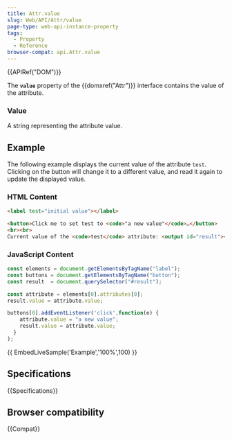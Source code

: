 ```yaml
---
title: Attr.value
slug: Web/API/Attr/value
page-type: web-api-instance-property
tags:
  - Property
  - Reference
browser-compat: api.Attr.value
---
```

{{APIRef("DOM")}}

The **`value`** property of the {{domxref("Attr")}} interface contains the value of the attribute.

### Value

A string representing the attribute value.

## Example

The following example displays the current value of the attribute `test`. Clicking on the button will change it to a different value, and read it again to update the displayed value.

### HTML Content

```html
<label test="initial value"></label>

<button>Click me to set test to <code>"a new value"</code>…</button>
<br><br>
Current value of the <code>test</code> attribute: <output id="result"><i>None.</i></output>
```

### JavaScript Content

```js
const elements = document.getElementsByTagName("label");
const buttons = document.getElementsByTagName("button");
const result  = document.querySelector("#result");

const attribute = elements[0].attributes[0];
result.value = attribute.value;

buttons[0].addEventListener('click',function(e) {
    attribute.value = "a new value";
    result.value = attribute.value;
  }
);
```

{{ EmbedLiveSample('Example','100%',100) }}

## Specifications

{{Specifications}}

## Browser compatibility

{{Compat}}
